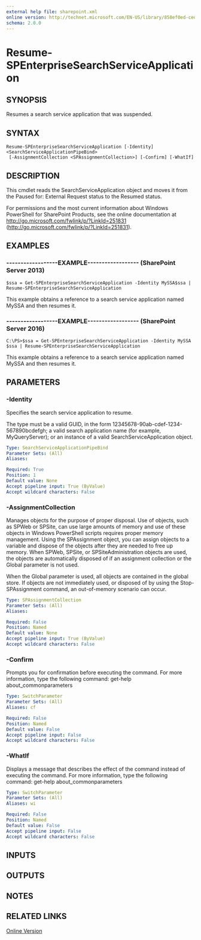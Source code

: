 ```yaml
---
external help file: sharepoint.xml
online version: http://technet.microsoft.com/EN-US/library/858ef0ed-ced5-4b89-bba5-c43e6d0fa539(Office.15).aspx
schema: 2.0.0
---
```


# Resume-SPEnterpriseSearchServiceApplication

## SYNOPSIS
Resumes a search service application that was suspended.

## SYNTAX

```
Resume-SPEnterpriseSearchServiceApplication [-Identity] <SearchServiceApplicationPipeBind>
 [-AssignmentCollection <SPAssignmentCollection>] [-Confirm] [-WhatIf]
```

## DESCRIPTION
This cmdlet reads the SearchServiceApplication object and moves it from the Paused for: External Request status to the Resumed status.

For permissions and the most current information about Windows PowerShell for SharePoint Products, see the online documentation at http://go.microsoft.com/fwlink/p/?LinkId=251831 (http://go.microsoft.com/fwlink/p/?LinkId=251831).

## EXAMPLES

### ------------------EXAMPLE------------------ (SharePoint Server 2013)
```
$ssa = Get-SPEnterpriseSearchServiceApplication -Identity MySSA$ssa | Resume-SPEnterpriseSearchServiceApplication
```

This example obtains a reference to a search service application named MySSA and then resumes it.

### ------------------EXAMPLE------------------ (SharePoint Server 2016)
```
C:\PS>$ssa = Get-SPEnterpriseSearchServiceApplication -Identity MySSA
$ssa | Resume-SPEnterpriseSearchServiceApplication
```

This example obtains a reference to a search service application named MySSA and then resumes it.

## PARAMETERS

### -Identity
Specifies the search service application to resume.

The type must be a valid GUID, in the form 12345678-90ab-cdef-1234-567890bcdefgh; a valid search application name (for example, MyQueryServer); or an instance of a valid SearchServiceApplication object.

```yaml
Type: SearchServiceApplicationPipeBind
Parameter Sets: (All)
Aliases: 

Required: True
Position: 1
Default value: None
Accept pipeline input: True (ByValue)
Accept wildcard characters: False
```

### -AssignmentCollection
Manages objects for the purpose of proper disposal.
Use of objects, such as SPWeb or SPSite, can use large amounts of memory and use of these objects in Windows PowerShell scripts requires proper memory management.
Using the SPAssignment object, you can assign objects to a variable and dispose of the objects after they are needed to free up memory.
When SPWeb, SPSite, or SPSiteAdministration objects are used, the objects are automatically disposed of if an assignment collection or the Global parameter is not used.

When the Global parameter is used, all objects are contained in the global store.
If objects are not immediately used, or disposed of by using the Stop-SPAssignment command, an out-of-memory scenario can occur.

```yaml
Type: SPAssignmentCollection
Parameter Sets: (All)
Aliases: 

Required: False
Position: Named
Default value: None
Accept pipeline input: True (ByValue)
Accept wildcard characters: False
```

### -Confirm
Prompts you for confirmation before executing the command.
For more information, type the following command: get-help about_commonparameters

```yaml
Type: SwitchParameter
Parameter Sets: (All)
Aliases: cf

Required: False
Position: Named
Default value: False
Accept pipeline input: False
Accept wildcard characters: False
```

### -WhatIf
Displays a message that describes the effect of the command instead of executing the command.
For more information, type the following command: get-help about_commonparameters

```yaml
Type: SwitchParameter
Parameter Sets: (All)
Aliases: wi

Required: False
Position: Named
Default value: False
Accept pipeline input: False
Accept wildcard characters: False
```

## INPUTS

## OUTPUTS

## NOTES

## RELATED LINKS

[Online Version](http://technet.microsoft.com/EN-US/library/858ef0ed-ced5-4b89-bba5-c43e6d0fa539(Office.15).aspx)

